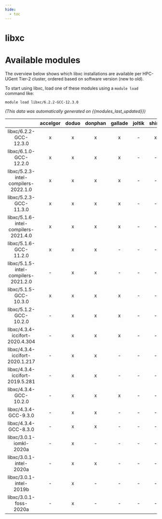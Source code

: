 ```yaml
---
hide:
  - toc
---
```


libxc
=====

# Available modules


The overview below shows which libxc installations are available per HPC-UGent Tier-2 cluster, ordered based on software version (new to old).

To start using libxc, load one of these modules using a `module load` command like:

```shell
module load libxc/6.2.2-GCC-12.3.0
```

*(This data was automatically generated on {{modules_last_updated}})*  

| |accelgor|doduo|donphan|gallade|joltik|shinx|skitty|
| :---: | :---: | :---: | :---: | :---: | :---: | :---: | :---: |
|libxc/6.2.2-GCC-12.3.0|x|x|x|x|-|x|x|
|libxc/6.1.0-GCC-12.2.0|x|x|x|x|-|-|-|
|libxc/5.2.3-intel-compilers-2022.1.0|x|x|x|x|-|-|-|
|libxc/5.2.3-GCC-11.3.0|x|x|x|x|-|-|-|
|libxc/5.1.6-intel-compilers-2021.4.0|x|x|x|x|-|-|-|
|libxc/5.1.6-GCC-11.2.0|x|x|x|-|-|-|-|
|libxc/5.1.5-intel-compilers-2021.2.0|-|x|x|-|-|-|-|
|libxc/5.1.5-GCC-10.3.0|x|x|x|x|-|-|-|
|libxc/5.1.2-GCC-10.2.0|-|x|x|x|-|-|-|
|libxc/4.3.4-iccifort-2020.4.304|-|x|x|x|-|-|-|
|libxc/4.3.4-iccifort-2020.1.217|-|x|x|-|-|-|-|
|libxc/4.3.4-iccifort-2019.5.281|-|x|x|-|-|-|-|
|libxc/4.3.4-GCC-10.2.0|-|x|x|x|-|-|-|
|libxc/4.3.4-GCC-9.3.0|-|x|x|-|-|-|-|
|libxc/4.3.4-GCC-8.3.0|-|x|x|-|-|-|-|
|libxc/3.0.1-iomkl-2020a|-|x|-|-|-|-|-|
|libxc/3.0.1-intel-2020a|-|x|x|-|-|-|-|
|libxc/3.0.1-intel-2019b|-|x|-|-|-|-|-|
|libxc/3.0.1-foss-2020a|-|x|-|-|-|-|-|
